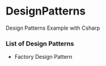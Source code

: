 # DesignPatterns
Design Patterns Example with Csharp

### List of Design Patterns
- Factory Design Pattern